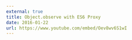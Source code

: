```yaml
---
external: true
title: Object.observe with ES6 Proxy
date: 2016-01-22
url: https://www.youtube.com/embed/Oev8wv6S1wI
---
```

